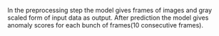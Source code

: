 In the preprocessing step the model gives frames of images and gray scaled form of input data as output. After prediction the model gives anomaly scores for each bunch of frames(10 consecutive frames). 
